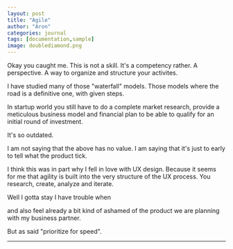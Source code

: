 ```yaml
---
layout: post
title: "Agile"
author: "Aron"
categories: journal
tags: [documentation,sample]
image: doublediamond.png
---
```


Okay you caught me. This is not a skill. It's a competency rather. A perspective. A way to organize and structure your activites.

I have studied many of those "waterfall" models. Those models where the road is a definitive one, with given steps. 

In startup world you still have to do a complete market research, provide a meticulous business model and financial plan to be able to qualify for an initial round of investment.

It's so outdated.

I am not saying that the above has no value. I am saying that it's just to early to tell what the product tick.

I think this was in part why I fell in love with UX design. Because it seems for me that agility is built into the very structure of the UX process. You research, create, analyze and iterate. 

Well I gotta stay I have trouble when 

and also feel already a bit kind of ashamed of the product we are planning with my business partner. 

But as said "prioritize for speed". 

---

